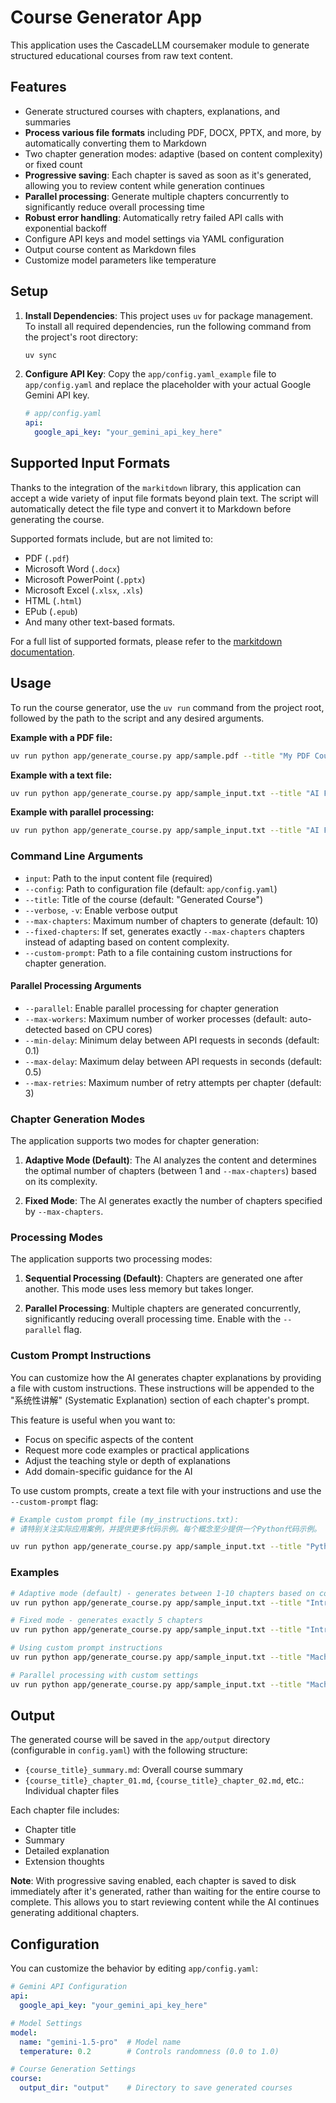 # Course Generator App

This application uses the CascadeLLM coursemaker module to generate structured educational courses from raw text content.

## Features

- Generate structured courses with chapters, explanations, and summaries
- **Process various file formats** including PDF, DOCX, PPTX, and more, by automatically converting them to Markdown
- Two chapter generation modes: adaptive (based on content complexity) or fixed count
- **Progressive saving**: Each chapter is saved as soon as it's generated, allowing you to review content while generation continues
- **Parallel processing**: Generate multiple chapters concurrently to significantly reduce overall processing time
- **Robust error handling**: Automatically retry failed API calls with exponential backoff
- Configure API keys and model settings via YAML configuration
- Output course content as Markdown files
- Customize model parameters like temperature

## Setup

1.  **Install Dependencies**: This project uses `uv` for package management. To install all required dependencies, run the following command from the project's root directory:

    ```bash
    uv sync
    ```

2.  **Configure API Key**: Copy the `app/config.yaml_example` file to `app/config.yaml` and replace the placeholder with your actual Google Gemini API key.

    ```yaml
    # app/config.yaml
    api:
      google_api_key: "your_gemini_api_key_here"
    ```

## Supported Input Formats

Thanks to the integration of the `markitdown` library, this application can accept a wide variety of input file formats beyond plain text. The script will automatically detect the file type and convert it to Markdown before generating the course.

Supported formats include, but are not limited to:
-   PDF (`.pdf`)
-   Microsoft Word (`.docx`)
-   Microsoft PowerPoint (`.pptx`)
-   Microsoft Excel (`.xlsx`, `.xls`)
-   HTML (`.html`)
-   EPub (`.epub`)
-   And many other text-based formats.

For a full list of supported formats, please refer to the [markitdown documentation](https://github.com/microsoft/markitdown).

## Usage

To run the course generator, use the `uv run` command from the project root, followed by the path to the script and any desired arguments.

**Example with a PDF file:**
```bash
uv run python app/generate_course.py app/sample.pdf --title "My PDF Course"
```

**Example with a text file:**
```bash
uv run python app/generate_course.py app/sample_input.txt --title "AI Fundamentals"
```

**Example with parallel processing:**
```bash
uv run python app/generate_course.py app/sample_input.txt --title "AI Fundamentals" --parallel --max-workers 4
```

### Command Line Arguments

- `input`: Path to the input content file (required)
- `--config`: Path to configuration file (default: `app/config.yaml`)
- `--title`: Title of the course (default: "Generated Course")
- `--verbose`, `-v`: Enable verbose output
- `--max-chapters`: Maximum number of chapters to generate (default: 10)
- `--fixed-chapters`: If set, generates exactly `--max-chapters` chapters instead of adapting based on content complexity.
- `--custom-prompt`: Path to a file containing custom instructions for chapter generation.

#### Parallel Processing Arguments

- `--parallel`: Enable parallel processing for chapter generation
- `--max-workers`: Maximum number of worker processes (default: auto-detected based on CPU cores)
- `--min-delay`: Minimum delay between API requests in seconds (default: 0.1)
- `--max-delay`: Maximum delay between API requests in seconds (default: 0.5)
- `--max-retries`: Maximum number of retry attempts per chapter (default: 3)

### Chapter Generation Modes

The application supports two modes for chapter generation:

1.  **Adaptive Mode (Default)**: The AI analyzes the content and determines the optimal number of chapters (between 1 and `--max-chapters`) based on its complexity.

2.  **Fixed Mode**: The AI generates exactly the number of chapters specified by `--max-chapters`.

### Processing Modes

The application supports two processing modes:

1. **Sequential Processing (Default)**: Chapters are generated one after another. This mode uses less memory but takes longer.

2. **Parallel Processing**: Multiple chapters are generated concurrently, significantly reducing overall processing time. Enable with the `--parallel` flag.

### Custom Prompt Instructions

You can customize how the AI generates chapter explanations by providing a file with custom instructions. These instructions will be appended to the "系统性讲解" (Systematic Explanation) section of each chapter's prompt.

This feature is useful when you want to:
- Focus on specific aspects of the content
- Request more code examples or practical applications
- Adjust the teaching style or depth of explanations
- Add domain-specific guidance for the AI

To use custom prompts, create a text file with your instructions and use the `--custom-prompt` flag:

```bash
# Example custom prompt file (my_instructions.txt):
# 请特别关注实际应用案例，并提供更多代码示例。每个概念至少提供一个Python代码示例。

uv run python app/generate_course.py app/sample_input.txt --title "Python Programming" --custom-prompt my_instructions.txt
```

### Examples

```bash
# Adaptive mode (default) - generates between 1-10 chapters based on content complexity
uv run python app/generate_course.py app/sample_input.txt --title "Introduction to AI" --max-chapters 10

# Fixed mode - generates exactly 5 chapters
uv run python app/generate_course.py app/sample_input.txt --title "Introduction to AI" --max-chapters 5 --fixed-chapters

# Using custom prompt instructions
uv run python app/generate_course.py app/sample_input.txt --title "Machine Learning" --custom-prompt custom_instructions.txt

# Parallel processing with custom settings
uv run python app/generate_course.py app/sample_input.txt --title "Machine Learning" --parallel --max-workers 4 --min-delay 0.2 --max-delay 1.0 --max-retries 3
```

## Output

The generated course will be saved in the `app/output` directory (configurable in `config.yaml`) with the following structure:

- `{course_title}_summary.md`: Overall course summary
- `{course_title}_chapter_01.md`, `{course_title}_chapter_02.md`, etc.: Individual chapter files

Each chapter file includes:
- Chapter title
- Summary
- Detailed explanation
- Extension thoughts

**Note**: With progressive saving enabled, each chapter is saved to disk immediately after it's generated, rather than waiting for the entire course to complete. This allows you to start reviewing content while the AI continues generating additional chapters.

## Configuration

You can customize the behavior by editing `app/config.yaml`:

```yaml
# Gemini API Configuration
api:
  google_api_key: "your_gemini_api_key_here"

# Model Settings
model:
  name: "gemini-1.5-pro"  # Model name
  temperature: 0.2        # Controls randomness (0.0 to 1.0)

# Course Generation Settings
course:
  output_dir: "output"    # Directory to save generated courses
``` 